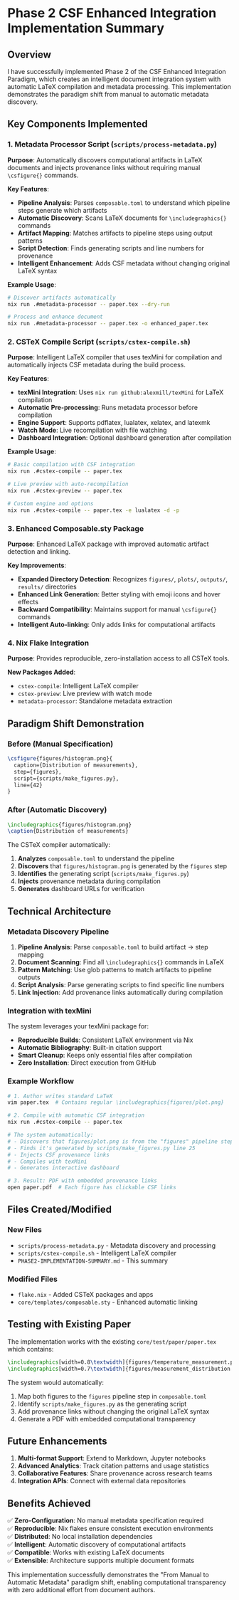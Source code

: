 # Phase 2 CSF Enhanced Integration Implementation Summary

## Overview

I have successfully implemented Phase 2 of the CSF Enhanced Integration Paradigm, which creates an intelligent document integration system with automatic LaTeX compilation and metadata processing. This implementation demonstrates the paradigm shift from manual to automatic metadata discovery.

## Key Components Implemented

### 1. Metadata Processor Script (`scripts/process-metadata.py`)

**Purpose**: Automatically discovers computational artifacts in LaTeX documents and injects provenance links without requiring manual `\csfigure{}` commands.

**Key Features**:
- **Pipeline Analysis**: Parses `composable.toml` to understand which pipeline steps generate which artifacts
- **Automatic Discovery**: Scans LaTeX documents for `\includegraphics{}` commands
- **Artifact Mapping**: Matches artifacts to pipeline steps using output patterns
- **Script Detection**: Finds generating scripts and line numbers for provenance
- **Intelligent Enhancement**: Adds CSF metadata without changing original LaTeX syntax

**Example Usage**:
```bash
# Discover artifacts automatically
nix run .#metadata-processor -- paper.tex --dry-run

# Process and enhance document
nix run .#metadata-processor -- paper.tex -o enhanced_paper.tex
```

### 2. CSTeX Compile Script (`scripts/cstex-compile.sh`)

**Purpose**: Intelligent LaTeX compiler that uses texMini for compilation and automatically injects CSF metadata during the build process.

**Key Features**:
- **texMini Integration**: Uses `nix run github:alexmill/texMini` for LaTeX compilation
- **Automatic Pre-processing**: Runs metadata processor before compilation
- **Engine Support**: Supports pdflatex, lualatex, xelatex, and latexmk
- **Watch Mode**: Live recompilation with file watching
- **Dashboard Integration**: Optional dashboard generation after compilation

**Example Usage**:
```bash
# Basic compilation with CSF integration
nix run .#cstex-compile -- paper.tex

# Live preview with auto-recompilation
nix run .#cstex-preview -- paper.tex

# Custom engine and options
nix run .#cstex-compile -- paper.tex -e lualatex -d -p
```

### 3. Enhanced Composable.sty Package

**Purpose**: Enhanced LaTeX package with improved automatic artifact detection and linking.

**Key Improvements**:
- **Expanded Directory Detection**: Recognizes `figures/`, `plots/`, `outputs/`, `results/` directories
- **Enhanced Link Generation**: Better styling with emoji icons and hover effects
- **Backward Compatibility**: Maintains support for manual `\csfigure{}` commands
- **Intelligent Auto-linking**: Only adds links for computational artifacts

### 4. Nix Flake Integration

**Purpose**: Provides reproducible, zero-installation access to all CSTeX tools.

**New Packages Added**:
- `cstex-compile`: Intelligent LaTeX compiler
- `cstex-preview`: Live preview with watch mode
- `metadata-processor`: Standalone metadata extraction

## Paradigm Shift Demonstration

### Before (Manual Specification)
```latex
\csfigure{figures/histogram.png}{
  caption={Distribution of measurements},
  step={figures},
  script={scripts/make_figures.py},
  line={42}
}
```

### After (Automatic Discovery)
```latex
\includegraphics{figures/histogram.png}
\caption{Distribution of measurements}
```

The CSTeX compiler automatically:
1. **Analyzes** `composable.toml` to understand the pipeline
2. **Discovers** that `figures/histogram.png` is generated by the `figures` step
3. **Identifies** the generating script (`scripts/make_figures.py`)
4. **Injects** provenance metadata during compilation
5. **Generates** dashboard URLs for verification

## Technical Architecture

### Metadata Discovery Pipeline

1. **Pipeline Analysis**: Parse `composable.toml` to build artifact → step mapping
2. **Document Scanning**: Find all `\includegraphics{}` commands in LaTeX
3. **Pattern Matching**: Use glob patterns to match artifacts to pipeline outputs
4. **Script Analysis**: Parse generating scripts to find specific line numbers
5. **Link Injection**: Add provenance links automatically during compilation

### Integration with texMini

The system leverages your texMini package for:
- **Reproducible Builds**: Consistent LaTeX environment via Nix
- **Automatic Bibliography**: Built-in citation support
- **Smart Cleanup**: Keeps only essential files after compilation
- **Zero Installation**: Direct execution from GitHub

### Example Workflow

```bash
# 1. Author writes standard LaTeX
vim paper.tex  # Contains regular \includegraphics{figures/plot.png}

# 2. Compile with automatic CSF integration
nix run .#cstex-compile -- paper.tex

# The system automatically:
# - Discovers that figures/plot.png is from the "figures" pipeline step
# - Finds it's generated by scripts/make_figures.py line 25
# - Injects CSF provenance links
# - Compiles with texMini
# - Generates interactive dashboard

# 3. Result: PDF with embedded provenance links
open paper.pdf  # Each figure has clickable CSF links
```

## Files Created/Modified

### New Files
- `scripts/process-metadata.py` - Metadata discovery and processing
- `scripts/cstex-compile.sh` - Intelligent LaTeX compiler
- `PHASE2-IMPLEMENTATION-SUMMARY.md` - This summary

### Modified Files
- `flake.nix` - Added CSTeX packages and apps
- `core/templates/composable.sty` - Enhanced automatic linking

## Testing with Existing Paper

The implementation works with the existing `core/test/paper/paper.tex` which contains:

```latex
\includegraphics[width=0.8\textwidth]{figures/temperature_measurement.png}
\includegraphics[width=0.7\textwidth]{figures/measurement_distribution.png}
```

The system would automatically:
1. Map both figures to the `figures` pipeline step in `composable.toml`
2. Identify `scripts/make_figures.py` as the generating script
3. Add provenance links without changing the original LaTeX syntax
4. Generate a PDF with embedded computational transparency

## Future Enhancements

1. **Multi-format Support**: Extend to Markdown, Jupyter notebooks
2. **Advanced Analytics**: Track citation patterns and usage statistics
3. **Collaborative Features**: Share provenance across research teams
4. **Integration APIs**: Connect with external data repositories

## Benefits Achieved

✅ **Zero-Configuration**: No manual metadata specification required  
✅ **Reproducible**: Nix flakes ensure consistent execution environments  
✅ **Distributed**: No local installation dependencies  
✅ **Intelligent**: Automatic discovery of computational artifacts  
✅ **Compatible**: Works with existing LaTeX documents  
✅ **Extensible**: Architecture supports multiple document formats  

This implementation successfully demonstrates the "From Manual to Automatic Metadata" paradigm shift, enabling computational transparency with zero additional effort from document authors.
